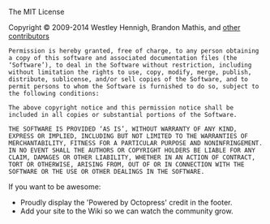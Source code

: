 
The MIT License

Copyright © 2009-2014 Westley Hennigh, Brandon Mathis, and [other contributors](https://github.com/WestleyArgentum/WestleyArgentum.github.io/graphs/contributors)

```
Permission is hereby granted, free of charge, to any person obtaining a copy of this software and associated documentation files (the ‘Software’), to deal in the Software without restriction, including without limitation the rights to use, copy, modify, merge, publish, distribute, sublicense, and/or sell copies of the Software, and to permit persons to whom the Software is furnished to do so, subject to the following conditions:

The above copyright notice and this permission notice shall be included in all copies or substantial portions of the Software.

THE SOFTWARE IS PROVIDED ‘AS IS’, WITHOUT WARRANTY OF ANY KIND, EXPRESS OR IMPLIED, INCLUDING BUT NOT LIMITED TO THE WARRANTIES OF MERCHANTABILITY, FITNESS FOR A PARTICULAR PURPOSE AND NONINFRINGEMENT. IN NO EVENT SHALL THE AUTHORS OR COPYRIGHT HOLDERS BE LIABLE FOR ANY CLAIM, DAMAGES OR OTHER LIABILITY, WHETHER IN AN ACTION OF CONTRACT, TORT OR OTHERWISE, ARISING FROM, OUT OF OR IN CONNECTION WITH THE SOFTWARE OR THE USE OR OTHER DEALINGS IN THE SOFTWARE.
```

If you want to be awesome:

- Proudly display the 'Powered by Octopress' credit in the footer.
- Add your site to the Wiki so we can watch the community grow.

